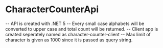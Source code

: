 # CharacterCounterApi
-- API is created with .NET 5
-- Every small case alphabets will be converted to upper case and total count will be returned.
-- Client app is created seperately named as character-counter-client
-- Max limit of character is given as 1000 since it is passed as query string. 
